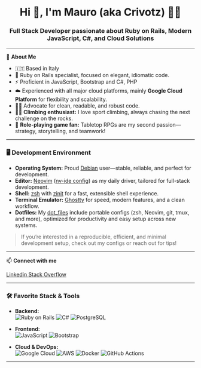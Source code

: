<h1 align="center">Hi 👋, I'm Mauro (aka Crivotz) 🧗‍♂️</h1>
<h3 align="center">Full Stack Developer passionate about Ruby on Rails, Modern JavaScript, C#, and Cloud Solutions</h3>

---

🚀 **About Me**
- 🇮🇹 Based in Italy
- 💎 Ruby on Rails specialist, focused on elegant, idiomatic code.
- ⚡️ Proficient in JavaScript, Bootstrap and C#, PHP
- ☁️ Experienced with all major cloud platforms, mainly **Google Cloud Platform** for flexibility and scalability.
- 🧑‍💻 Advocate for clean, readable, and robust code.
- 🧗‍♂️ **Climbing enthusiast:** I love sport climbing, always chasing the next challenge on the rocks.
- 🎲 **Role-playing game fan:** Tabletop RPGs are my second passion—strategy, storytelling, and teamwork!

---

### 🖥️ **Development Environment**

- **Operating System:** Proud [Debian](https://www.debian.org/) user—stable, reliable, and perfect for development.
- **Editor:** [Neovim](https://neovim.io/) ([nv-ide config](https://github.com/crivotz/nv-ide)) as my daily driver, tailored for full-stack development.
- **Shell:** [zsh](https://www.zsh.org/) with [zinit](https://github.com/zdharma-continuum/zinit) for a fast, extensible shell experience.
- **Terminal Emulator:** [Ghostty](https://ghostty.io/) for speed, modern features, and a clean workflow.
- **Dotfiles:** My [dot_files](https://github.com/crivotz/dot_files) include portable configs (zsh, Neovim, git, tmux, and more), optimized for productivity and easy setup across new systems.

> If you’re interested in a reproducible, efficient, and minimal development setup, check out my configs or reach out for tips!

---

📫 **Connect with me**
<p align="left">
  <a href="https://linkedin.com/in/maurolocatelli" target="_blank">
    Linkedin
  </a>
  <a href="https://stackoverflow.com/users/3037432" target="_blank">
    Stack Overflow
  </a>
</p>

---

### 🛠 **Favorite Stack & Tools**

- **Backend:**  
  ![Ruby on Rails](https://img.shields.io/badge/Ruby_on_Rails-CC0000?style=flat-square&logo=ruby-on-rails&logoColor=white)
  ![C#](https://img.shields.io/badge/C%23-239120?style=flat-square&logo=c-sharp&logoColor=white)
  ![PostgreSQL](https://img.shields.io/badge/PostgreSQL-336791?style=flat-square&logo=postgresql&logoColor=white)

- **Frontend:**  
  ![JavaScript](https://img.shields.io/badge/JavaScript-F7DF1E?style=flat-square&logo=javascript&logoColor=black)
  ![Bootstrap](https://img.shields.io/badge/Bootstrap-563D7C?style=flat-square&logo=bootstrap&logoColor=white)

- **Cloud & DevOps:**  
  ![Google Cloud](https://img.shields.io/badge/Google_Cloud-4285F4?style=flat-square&logo=google-cloud&logoColor=white)
  ![AWS](https://img.shields.io/badge/AWS-232F3E?style=flat-square&logo=amazon-aws&logoColor=white)
  ![Docker](https://img.shields.io/badge/Docker-2496ED?style=flat-square&logo=docker&logoColor=white)
  ![GitHub Actions](https://img.shields.io/badge/GitHub_Actions-2088FF?style=flat-square&logo=github-actions&logoColor=white)

---
